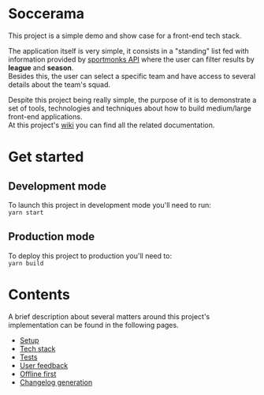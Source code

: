 # Soccerama

This project is a simple demo and show case for a front-end tech stack.  

The application itself is very simple, it consists in a "standing" list fed with information provided by [sportmonks API](https://sportmonks.com/sports/soccer/documentation) where the user can filter results by **league** and **season**.  
Besides this, the user can select a specific team and have access to several details about the team's squad.

Despite this project being really simple, the purpose of it is to demonstrate a set of tools, technologies and techniques about how to build medium/large front-end applications.  
At this project's [wiki](/docs/home.md) you can find all the related documentation.

# Get started

## Development mode
To launch this project in development mode you'll need to run:  
`yarn start`

## Production mode
To deploy this project to production you'll need to:  
`yarn build`

# Contents
A brief description about several matters around this project's implementation can be found in the following pages.
- [Setup](/docs/home.md#setup)
- [Tech stack](/docs/home.md#tech-stack)
- [Tests](/docs/home.md#tests)
- [User feedback](/docs/home.md#users-feedback)
- [Offline first](/docs/home.md#offline-first)
- [Changelog generation](/docs/home.md#changelog-generation)

